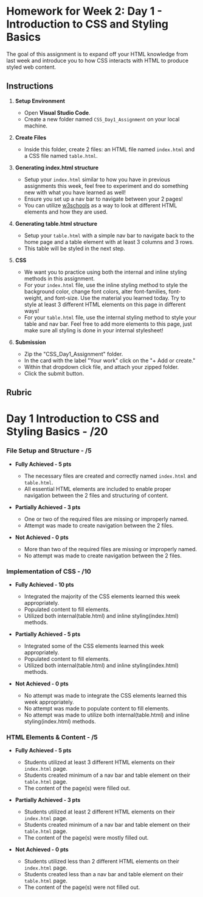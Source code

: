 # Homework for Week 2: Day 1 - Introduction to CSS and Styling Basics

The goal of this assignment is to expand off your HTML knowledge from last week and introduce you to how CSS interacts with HTML to produce styled web content.

## Instructions

1. **Setup Environment**

   - Open **Visual Studio Code**.
   - Create a new folder named `CSS_Day1_Assignment` on your local machine.

2. **Create Files**

   - Inside this folder, create 2 files: an HTML file named `index.html` and a CSS file named `table.html`.

3. **Generating index.html structure**

    - Setup your `index.html` similar to how you have in previous assignments this week, feel free to experiment and do something new with what you have learned as well!
    - Ensure you set up a nav bar to navigate between your 2 pages!
    - You can utilize [w3schools](https://www.w3schools.com/tags/default.asp) as a way to look at different HTML elements and how they are used.

4. **Generating table.html structure**

    - Setup your `table.html` with a simple nav bar to navigate back to the home page and a table element with at least 3 columns and 3 rows.
    - This table will be styled in the next step.

5. **CSS**

      - We want you to practice using both the internal and inline styling methods in this assignment.  
      - For your `index.html` file, use the inline styling method to style the background color, change font colors, alter font-families, font-weight, and font-size. Use the material you learned today. Try to style at least 3 different HTML elements on this page in different ways!
      - For your `table.html` file, use the internal styling method to style your table and nav bar. Feel free to add more elements to this page, just make sure all styling is done in your internal stylesheet!

6. **Submission**
    - Zip the "CSS_Day1_Assignment" folder.
    - In the card with the label "Your work" click on the "+ Add or create."
    - Within that dropdown click file, and attach your zipped folder.
    - Click the submit button.

## Rubric

# Day 1 Introduction to CSS and Styling Basics - /20

### File Setup and Structure - /5

- **Fully Achieved - 5 pts**
  - The necessary files are created and correctly named `index.html` and `table.html`.
  - All essential HTML elements are included to enable proper navigation between the 2 files and structuring of content.

- **Partially Achieved - 3 pts**
  - One or two of the required files are missing or improperly named.
  - Attempt was made to create navigation between the 2 files.

- **Not Achieved - 0 pts**
  - More than two of the required files are missing or improperly named.
  - No attempt was made to create navigation between the 2 files.

### Implementation of CSS - /10

- **Fully Achieved - 10 pts**
  - Integrated the majority of the CSS elements learned this week appropriately.
  - Populated content to fill elements.
  - Utilized both internal(table.html) and inline styling(index.html) methods.

- **Partially Achieved - 5 pts**
  - Integrated some of the CSS elements learned this week appropriately.
  - Populated content to fill elements.
  - Utilized both internal(table.html) and inline styling(index.html) methods.

- **Not Achieved - 0 pts**

  - No attempt was made to integrate the CSS elements learned this week appropriately.
  - No attempt was made to populate content to fill elements.
  - No attempt was made to utilize both internal(table.html) and inline styling(index.html) methods.

### HTML Elements & Content - /5

- **Fully Achieved - 5 pts**
  - Students utilized at least 3 different HTML elements on their `index.html` page.
  - Students created minimum of a nav bar and table element on their `table.html` page.
  - The content of the page(s) were filled out.

- **Partially Achieved - 3 pts**
  - Students utilized at least 2 different HTML elements on their `index.html` page.
  - Students created minimum of a nav bar and table element on their `table.html` page.
  - The content of the page(s) were mostly filled out.

- **Not Achieved - 0 pts**
  - Students utilized less than 2 different HTML elements on their `index.html` page.
  - Students created less than a nav bar and table element on their `table.html` page.
  - The content of the page(s) were not filled out.